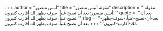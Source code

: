+++
author = "أنيس منصور"
title = "مقولة أنيس منصور"
description = '''مقولة أنيس منصور: بعد أن تصبح غنياً، سوف يظهر لك أقارب كثيرون.'''
quote = '''بعد أن تصبح غنياً، سوف يظهر لك أقارب كثيرون.'''
slug = '''بعد-أن-تصبح-غنياً،-سوف-يظهر-لك-أقارب-كثيرون'''
+++
بعد أن تصبح غنياً، سوف يظهر لك أقارب كثيرون.
